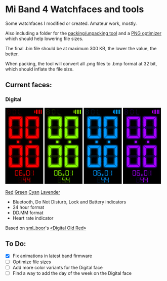 # Mi Band 4 Watchfaces and tools
Some watchfaces I modified or created. Amateur work, mostly.

Also including a folder for the [packing/unpacking tool](RawImageMode) and a [PNG optimizer](PngOptimizer) which should help lowering file sizes. 

The final .bin file should be at maximum 300 KB, the lower the value, the better.

When packing, the tool will convert all .png files to .bmp format at 32 bit, which should inflate the file size.
  
  
## Current faces:

### Digital
![Red](digital_red/digital_red_packed_animated.gif) ![Green](digital_green/digital_green_packed_animated.gif) ![Cyan](digital_cyan/digital_cyan_packed_animated.gif) ![Lavender](digital_lavender/digital_lavender_packed_packed_animated.gif)

[Red](digital_red/digital_red_packed.bin) [Green](digital_green/digital_green_packed.bin) [Cyan](digital_cyan/digital_cyan_packed.bin) [Lavender](digital_lavender/digital_lavender_packed_packed.bin)
- Bluetooth, Do Not Disturb, Lock and Battery indicators
- 24 hour format
- DD.MM format
- Heart rate indicator
 
 Based on [sml_boor](https://amazfitwatchfaces.com/search/mi-band-4/author/sml_boor)'s [«Digital Old Red»](https://amazfitwatchfaces.com/mi-band-4/view/4906)



## To Do:
- [x] Fix animations in latest band firmware
- [ ] Optimize file sizes
- [ ] Add more color variants for the Digital face
- [ ] Find a way to add the day of the week on the Digital face
